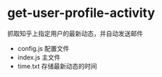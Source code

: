 # get-user-profile-activity

抓取知乎上指定用户的最新动态，并自动发送邮件

+ config.js 配置文件
+ index.js 主文件
+ time.txt 存储最新动态的时间
